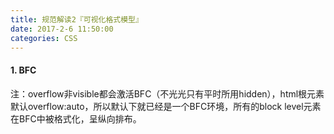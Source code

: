 ```yaml
---
title: 规范解读2『可视化格式模型』
date: 2017-2-6 11:50:00
categories: CSS
---
```



#### 1. BFC

注：overflow非visible都会激活BFC（不光光只有平时所用hidden），html根元素默认overflow:auto，所以默认下就已经是一个BFC环境，所有的block level元素在BFC中被格式化，呈纵向排布。
